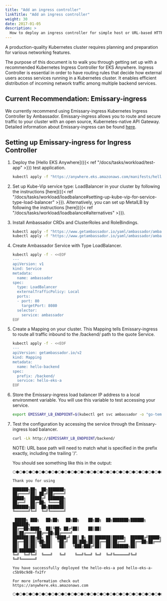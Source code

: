 ```yaml
---
title: "Add an ingress controller"
linkTitle: "Add an ingress controller"
weight: 30
date: 2017-01-05
description: >
  How to deploy an ingress controller for simple host or URL-based HTTP routing into workload running in EKS-A
---
```


<!-- overview -->

A production-quality Kubernetes cluster requires planning and preparation for various networking features.

<!-- body -->

The purpose of this document is to walk you through getting set up with a recommended Kubernetes Ingress Controller for EKS Anywhere.
Ingress Controller is essential in order to have routing rules that decide how external users access services running in a Kubernetes cluster. It enables efficient distribution of incoming network traffic among multiple backend services.

## Current Recommendation: Emissary-ingress 

We currently recommend using Emissary-ingress Kubernetes Ingress Controller by Ambassador. Emissary-ingress allows you to route and secure traffic to your cluster with an open source, Kubernetes-native API Gateway. Detailed information about Emissary-ingress can be found [here](https://www.getambassador.io/docs/emissary/).

## Setting up Emissary-ingress for Ingress Controller

1. Deploy the [Hello EKS Anywhere]({{< ref "/docs/tasks/workload/test-app" >}}) test application.
    ```bash
    kubectl apply -f "https://anywhere.eks.amazonaws.com/manifests/hello-eks-a.yaml"
    ```

2. Set up Kube-Vip service type: LoadBalancer in your cluster by following the instructions [here]({{< ref "/docs/tasks/workload/loadbalance#setting-up-kube-vip-for-service-type-load-balancer" >}}).
Alternatively, you can set up MetalLB by following the instructions [here]({{< ref "/docs/tasks/workload/loadbalance#alternatives" >}}).

3. Install Ambassador CRDs and ClusterRoles and RoleBindings.

    ```bash
    kubectl apply -f "https://www.getambassador.io/yaml/ambassador/ambassador-crds.yaml"
    kubectl apply -f "https://www.getambassador.io/yaml/ambassador/ambassador-rbac.yaml"
    ```

4. Create Ambassador Service with Type LoadBalancer.

    ```bash
    kubectl apply -f - <<EOF
    ---
    apiVersion: v1
    kind: Service
    metadata:
      name: ambassador
    spec:
      type: LoadBalancer
      externalTrafficPolicy: Local
      ports:
      - port: 80
        targetPort: 8080
      selector:
        service: ambassador
    EOF
    ```

5. Create a Mapping on your cluster. This Mapping tells Emissary-ingress to route all traffic inbound to the /backend/ path to the quote Service.

    ```bash
    kubectl apply -f - <<EOF
    ---
    apiVersion: getambassador.io/v2
    kind: Mapping
    metadata:
      name: hello-backend
    spec:
      prefix: /backend/
      service: hello-eks-a
    EOF
    ```  
 
6. Store the Emissary-ingress load balancer IP address to a local environment variable. You will use this variable to test accessing your service.

    ```bash
    export EMISSARY_LB_ENDPOINT=$(kubectl get svc ambassador -o "go-template={{range .status.loadBalancer.ingress}}{{or .ip .hostname}}{{end}}")
    ```   
 
7. Test the configuration by accessing the service through the Emissary-ingress load balancer.

    ```bash
    curl -Lk http://$EMISSARY_LB_ENDPOINT/backend/
    ```   

   NOTE: URL base path will need to match what is specified in the prefix exactly, including the trailing '/'.
 


   You should see something like this in the output:

   ```
   ⬡⬢⬡⬢⬡⬢⬡⬢⬡⬢⬡⬢⬡⬢⬡⬢⬡⬢⬡⬢⬡⬢⬡⬢⬡⬢⬡⬢⬡⬢⬡⬢⬡⬢⬡⬢⬡⬢⬡⬢⬡⬢⬡⬢⬡⬢⬡⬢⬡⬢⬡⬢⬡⬢⬡⬢⬡⬢⬡⬢⬡⬢⬡⬢⬡⬢⬡⬢

   Thank you for using

   ███████╗██╗  ██╗███████╗                                             
   ██╔════╝██║ ██╔╝██╔════╝                                             
   █████╗  █████╔╝ ███████╗                                             
   ██╔══╝  ██╔═██╗ ╚════██║                                             
   ███████╗██║  ██╗███████║                                             
   ╚══════╝╚═╝  ╚═╝╚══════╝                                             
                                                                     
    █████╗ ███╗   ██╗██╗   ██╗██╗    ██╗██╗  ██╗███████╗██████╗ ███████╗
   ██╔══██╗████╗  ██║╚██╗ ██╔╝██║    ██║██║  ██║██╔════╝██╔══██╗██╔════╝
   ███████║██╔██╗ ██║ ╚████╔╝ ██║ █╗ ██║███████║█████╗  ██████╔╝█████╗  
   ██╔══██║██║╚██╗██║  ╚██╔╝  ██║███╗██║██╔══██║██╔══╝  ██╔══██╗██╔══╝  
   ██║  ██║██║ ╚████║   ██║   ╚███╔███╔╝██║  ██║███████╗██║  ██║███████╗
   ╚═╝  ╚═╝╚═╝  ╚═══╝   ╚═╝    ╚══╝╚══╝ ╚═╝  ╚═╝╚══════╝╚═╝  ╚═╝╚══════╝
                                                                     
   You have successfully deployed the hello-eks-a pod hello-eks-a-c5b9bc9d8-fx2fr

   For more information check out
   https://anywhere.eks.amazonaws.com

   ⬡⬢⬡⬢⬡⬢⬡⬢⬡⬢⬡⬢⬡⬢⬡⬢⬡⬢⬡⬢⬡⬢⬡⬢⬡⬢⬡⬢⬡⬢⬡⬢⬡⬢⬡⬢⬡⬢⬡⬢⬡⬢⬡⬢⬡⬢⬡⬢⬡⬢⬡⬢⬡⬢⬡⬢⬡⬢⬡⬢⬡⬢⬡⬢⬡⬢⬡⬢

   ```
